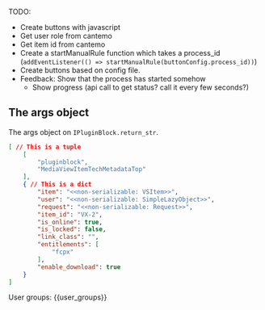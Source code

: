 
TODO:
- Create buttons with javascript 
- Get user role from cantemo
- Get item id from cantemo
- Create a startManualRule function which takes a process_id (`addEventListener(() => startManualRule(buttonConfig.process_id))`)
- Create buttons based on config file.
- Feedback: Show that the process has started somehow
  - Show progress (api call to get status? call it every few seconds?)


## The args object

The args object on `IPluginBlock.return_str`.

```json
[ // This is a tuple
    [
        "pluginblock",
        "MediaViewItemTechMetadataTop"
    ],
    { // This is a dict
        "item": "<<non-serializable: VSItem>>",
        "user": "<<non-serializable: SimpleLazyObject>>",
        "request": "<<non-serializable: Request>>",
        "item_id": "VX-2",
        "is_online": true,
        "is_locked": false,
        "link_class": "",
        "entitlements": [
            "fcpx"
        ],
        "enable_download": true
    }
]
```

User groups: {{user_groups}}
